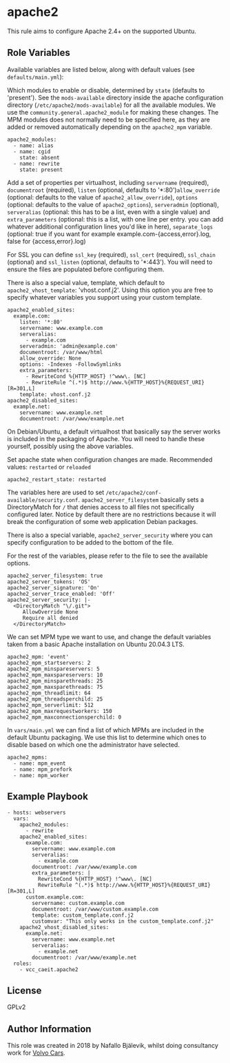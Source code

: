 apache2
=======

This rule aims to configure Apache 2.4+ on the supported Ubuntu.

Role Variables
--------------

Available variables are listed below, along with default values (see `defaults/main.yml`):

Which modules to enable or disable, determined by `state` (defaults to 'present'). See the `mods-available` directory inside the apache configuration directory (`/etc/apache2/mods-available`) for all the available modules.
We use the `community.general.apache2_module` for making these changes. The MPM modules does not normally need to be specified here, as they are added or removed automatically depending on the `apache2_mpm` variable.

    apache2_modules:
      - name: alias
      - name: cgid
        state: absent
      - name: rewrite
        state: present

Add a set of properties per virtualhost, including `servername` (required), `documentroot` (required), `listen` (optional, defaults to '*:80')`allow_override` (optional: defaults to the value of `apache2_allow_override`), `options` (optional: defaults to the value of `apache2_options`), `serveradmin` (optional), `serveralias` (optional: this has to be a list, even with a single value) and `extra_parameters` (optional: this is a list, with one line per entry. you can add whatever additional configuration lines you'd like in here), `separate_logs` (optional: true if you want for example example.com-{access,error}.log, false for {access,error}.log)

For SSL you can define `ssl_key` (required), `ssl_cert` (required), `ssl_chain` (optional) and `ssl_listen` (optional, defaults to '*:443'). You will need to ensure the files are populated before configuring them.

There is also a special value, template, which default to `apache2_vhost_template`: 'vhost.conf.j2'. Using this option you are free to specify whatever variables you support using your custom template.

    apache2_enabled_sites:
      example.com:
        listen: '*:80'
        servername: www.example.com
        serveralias:
          - example.com
        serveradmin: 'admin@example.com'
        documentroot: /var/www/html
        allow_override: None
        options: -Indexes -FollowSymlinks
        extra_parameters:
          - RewriteCond %{HTTP_HOST} !^www\. [NC]
          - RewriteRule ^(.*)$ http://www.%{HTTP_HOST}%{REQUEST_URI} [R=301,L]
        template: vhost.conf.j2
    apache2_disabled_sites:
      example.net:
        servername: www.example.net
        documentroot: /var/www/example.net

On Debian/Ubuntu, a default virtualhost that basically say the server works is included in the packaging of Apache.
You will need to handle these yourself, possibly using the above variables.

Set apache state when configuration changes are made.
Recommended values: `restarted` or `reloaded`

    apache2_restart_state: restarted

The variables here are used to set `/etc/apache2/conf-available/security.conf`. `apache2_server_filesystem` basically sets a DirectoryMatch for `/` that denies access to all files not specifically configured later. Notice by default there are no restrictions because it will break the configuration of some web application Debian packages.

There is also a special variable, `apache2_server_security` where you can specify configuration to be added to the bottom of the file.

For the rest of the variables, please refer to the file to see the available options.

    apache2_server_filesystem: true
    apache2_server_tokens: 'OS'
    apache2_server_signature: 'On'
    apache2_server_trace_enabled: 'Off'
    apache2_server_security: |-
      <DirectoryMatch "\/.git">
         AllowOverride None
         Require all denied
      </DirectoryMatch>

We can set MPM type we want to use, and change the default variables taken from a basic Apache installation on Ubuntu 20.04.3 LTS.

    apache2_mpm: 'event'
    apache2_mpm_startservers: 2
    apache2_mpm_minspareservers: 5
    apache2_mpm_maxspareservers: 10
    apache2_mpm_minsparethreads: 25
    apache2_mpm_maxsparethreads: 75
    apache2_mpm_threadlimit: 64
    apache2_mpm_threadsperchild: 25
    apache2_mpm_serverlimit: 512
    apache2_mpm_maxrequestworkers: 150
    apache2_mpm_maxconnectionsperchild: 0

In `vars/main.yml` we can find a list of which MPMs are included in the default Ubuntu packaging. We use this list to determine which ones to disable based on which one the administrator have selected.

    apache2_mpms:
      - name: mpm_event
      - name: mpm_prefork
      - name: mpm_worker

Example Playbook
----------------

    - hosts: webservers
      vars:
        apache2_modules:
          - rewrite
        apache2_enabled_sites:
          example.com:
            servername: www.example.com
            serveralias:
              - example.com
            documentroot: /var/www/example.com
            extra_parameters: |
              RewriteCond %{HTTP_HOST} !^www\. [NC]
              RewriteRule ^(.*)$ http://www.%{HTTP_HOST}%{REQUEST_URI} [R=301,L]
          custom.example.com:
            servername: custom.example.com
            documentroot: /var/www/custom.example.com
            template: custom_template.conf.j2
            customvar: "This only works in the custom_template.conf.j2"
        apache2_vhost_disabled_sites:
          example.net:
            servername: www.example.net
            serveralias:
              - example.net
            documentroot: /var/www/example.net
      roles:
        - vcc_caeit.apache2

License
-------

GPLv2

Author Information
------------------

This role was created in 2018 by Nafallo Bjälevik, whilst doing consultancy work for [Volvo Cars](http://www.volvocars.com/).
